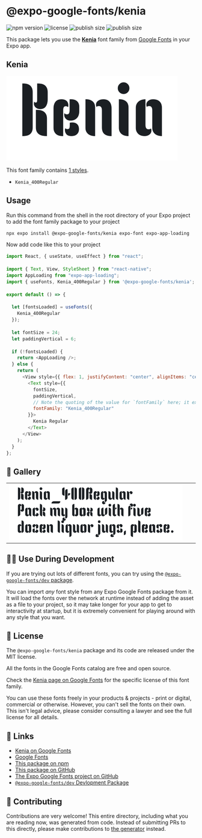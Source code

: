 # @expo-google-fonts/kenia

![npm version](https://flat.badgen.net/npm/v/@expo-google-fonts/kenia)
![license](https://flat.badgen.net/github/license/expo/google-fonts)
![publish size](https://flat.badgen.net/packagephobia/install/@expo-google-fonts/kenia)
![publish size](https://flat.badgen.net/packagephobia/publish/@expo-google-fonts/kenia)

This package lets you use the [**Kenia**](https://fonts.google.com/specimen/Kenia) font family from [Google Fonts](https://fonts.google.com/) in your Expo app.

## Kenia

![Kenia](./font-family.png)

This font family contains [1 styles](#-gallery).

- `Kenia_400Regular`

## Usage

Run this command from the shell in the root directory of your Expo project to add the font family package to your project

```sh
npx expo install @expo-google-fonts/kenia expo-font expo-app-loading
```

Now add code like this to your project

```js
import React, { useState, useEffect } from "react";

import { Text, View, StyleSheet } from "react-native";
import AppLoading from "expo-app-loading";
import { useFonts, Kenia_400Regular } from '@expo-google-fonts/kenia';

export default () => {

  let [fontsLoaded] = useFonts({
    Kenia_400Regular
  });

  let fontSize = 24;
  let paddingVertical = 6;

  if (!fontsLoaded) {
    return <AppLoading />;
  } else {
    return (
      <View style={{ flex: 1, justifyContent: "center", alignItems: "center" }}>
        <Text style={{
          fontSize,
          paddingVertical,
          // Note the quoting of the value for `fontFamily` here; it expects a string!
          fontFamily: "Kenia_400Regular"
        }}>
          Kenia Regular
        </Text>
      </View>
    );
  }
};
```

## 🔡 Gallery


||||
|-|-|-|
|![Kenia_400Regular](./Kenia_400Regular.ttf.png)||||


## 👩‍💻 Use During Development

If you are trying out lots of different fonts, you can try using the [`@expo-google-fonts/dev` package](https://github.com/expo/google-fonts/tree/master/font-packages/dev#readme).

You can import _any_ font style from any Expo Google Fonts package from it. It will load the fonts over the network at runtime instead of adding the asset as a file to your project, so it may take longer for your app to get to interactivity at startup, but it is extremely convenient for playing around with any style that you want.


## 📖 License

The `@expo-google-fonts/kenia` package and its code are released under the MIT license.

All the fonts in the Google Fonts catalog are free and open source.

Check the [Kenia page on Google Fonts](https://fonts.google.com/specimen/Kenia) for the specific license of this font family.

You can use these fonts freely in your products & projects - print or digital, commercial or otherwise. However, you can't sell the fonts on their own. This isn't legal advice, please consider consulting a lawyer and see the full license for all details.

## 🔗 Links

- [Kenia on Google Fonts](https://fonts.google.com/specimen/Kenia)
- [Google Fonts](https://fonts.google.com/)
- [This package on npm](https://www.npmjs.com/package/@expo-google-fonts/kenia)
- [This package on GitHub](https://github.com/expo/google-fonts/tree/master/font-packages/kenia)
- [The Expo Google Fonts project on GitHub](https://github.com/expo/google-fonts)
- [`@expo-google-fonts/dev` Devlopment Package](https://github.com/expo/google-fonts/tree/master/font-packages/dev)

## 🤝 Contributing

Contributions are very welcome! This entire directory, including what you are reading now, was generated from code. Instead of submitting PRs to this directly, please make contributions to [the generator](https://github.com/expo/google-fonts/tree/master/packages/generator) instead.
